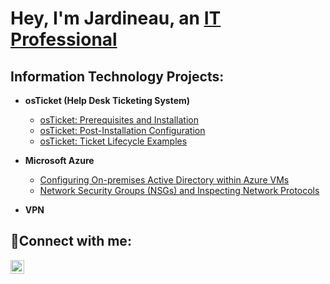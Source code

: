 <h1>Hey, I'm Jardineau, an <a href="https://www.linkedin.com/in/jardineaupierre/">IT Professional</a> </h1></h1>

<h2>Information Technology Projects:</h2>

- <b>osTicket (Help Desk Ticketing System)</b>
  - [osTicket: Prerequisites and Installation](https://github.com/Jardineau/osticket-prereqs)
  - [osTicket: Post-Installation Configuration](https://github.com/Jardineau/post-install-config)
  - [osTicket: Ticket Lifecycle Examples](https://github.com/Jardineau/ticket-lifecycle)

- <b>Microsoft Azure</b>
  - [Configuring On-premises Active Directory within Azure VMs](https://github.com/Jardineau/configure-ad)
  - [Network Security Groups (NSGs) and Inspecting Network Protocols](https://github.com/Jardineau/azure-network-protocols)
- <b>VPN</b>

<h2>🤳Connect with me:</h2>


[<img align="left" alt="Josh | LinkedIn" width="22px" src="https://cdn.jsdelivr.net/npm/simple-icons@v3/icons/linkedin.svg" />][linkedin]


[linkedin]: [https://linkedin.com/in/Josh](https://www.linkedin.com/in/jardineaupierre/)
